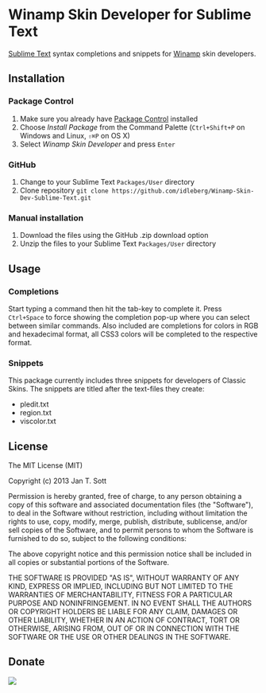 # Winamp Skin Developer for Sublime Text

[Sublime Text](http://www.sublimetext.com/) syntax completions and snippets for [Winamp](http://winamp.com) skin developers.

## Installation

### Package Control

1. Make sure you already have [Package Control](http://wbond.net/sublime_packages/package_control/) installed
2. Choose *Install Package* from the Command Palette (`Ctrl+Shift+P` on Windows and Linux, `⇧⌘P` on OS X)
3. Select *Winamp Skin Developer* and press `Enter`

### GitHub

1. Change to your Sublime Text `Packages/User` directory
2. Clone repository `git clone https://github.com/idleberg/Winamp-Skin-Dev-Sublime-Text.git`

### Manual installation

1. Download the files using the GitHub .zip download option
2. Unzip the files to your Sublime Text `Packages/User` directory

## Usage

### Completions

Start typing a command then hit the tab-key to complete it. Press `Ctrl+Space` to force showing the completion pop-up where you can select between similar commands. Also included are completions for colors in RGB and hexadecimal format, all CSS3 colors will be completed to the respective format.

### Snippets

This package currently includes three snippets for developers of Classic Skins. The snippets are titled after the text-files they create:

* pledit.txt
* region.txt
* viscolor.txt

## License

The MIT License (MIT)

Copyright (c) 2013 Jan T. Sott

Permission is hereby granted, free of charge, to any person obtaining a copy
of this software and associated documentation files (the "Software"), to deal
in the Software without restriction, including without limitation the rights
to use, copy, modify, merge, publish, distribute, sublicense, and/or sell
copies of the Software, and to permit persons to whom the Software is
furnished to do so, subject to the following conditions:

The above copyright notice and this permission notice shall be included in
all copies or substantial portions of the Software.

THE SOFTWARE IS PROVIDED "AS IS", WITHOUT WARRANTY OF ANY KIND, EXPRESS OR
IMPLIED, INCLUDING BUT NOT LIMITED TO THE WARRANTIES OF MERCHANTABILITY,
FITNESS FOR A PARTICULAR PURPOSE AND NONINFRINGEMENT. IN NO EVENT SHALL THE
AUTHORS OR COPYRIGHT HOLDERS BE LIABLE FOR ANY CLAIM, DAMAGES OR OTHER
LIABILITY, WHETHER IN AN ACTION OF CONTRACT, TORT OR OTHERWISE, ARISING FROM,
OUT OF OR IN CONNECTION WITH THE SOFTWARE OR THE USE OR OTHER DEALINGS IN
THE SOFTWARE.

## Donate

[<img src="https://raw.github.com/balupton/flattr-buttons/master/badge-89x18.gif" />](https://flattr.com/submit/auto?user_id=idleberg&url=https://github.com/idleberg/Winamp-Skin-Dev-Sublime-Text)